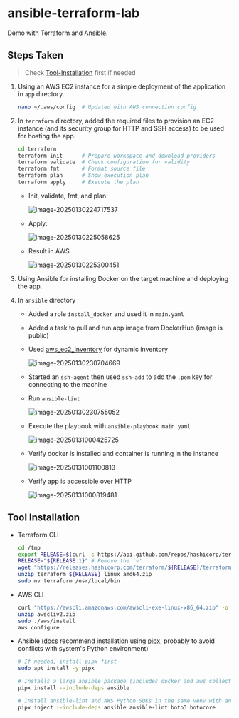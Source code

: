 # ansible-terraform-lab

Demo with Terraform and Ansible.

## Steps Taken

> Check [Tool-Installation](#tool-installation) first if needed

1. Using an AWS EC2 instance for a simple deployment of the application in `app` directory.

   ```bash
   nano ~/.aws/config  # Updated with AWS connection config
   ```

2. In `terraform` directory, added the required files to provision an EC2 instance (and its security group for HTTP and SSH access) to be used for hosting the app.

   ```bash
   cd terraform
   terraform init      # Prepare workspace and download providers
   terraform validate  # Check configuration for validity
   terraform fmt       # Format source file
   terraform plan      # Show execution plan
   terraform apply     # Execute the plan
   ```

   - Init, validate, fmt, and plan:

     ![image-20250130224717537](https://i.imgur.com/ZNTaOcJ.png)

   - Apply:

     ![image-20250130225058625](https://i.imgur.com/NuojSiS.png)

   - Result in AWS

     ![image-20250130225300451](https://i.imgur.com/43dy5y4.png)

3. Using Ansible for installing Docker on the target machine and deploying the app.

4. In `ansible` directory

   - Added a role `install_docker` and used it in `main.yaml`

   - Added a task to pull and run app image from DockerHub (image is public)

   - Used [aws_ec2_inventory](https://docs.ansible.com/ansible/latest/collections/amazon/aws/aws_ec2_inventory.html) for dynamic inventory

     ![image-20250130230704669](https://i.imgur.com/3kGojba.png)

   - Started an `ssh-agent` then used `ssh-add` to add the `.pem` key for connecting to the machine

   - Run `ansible-lint`

     ![image-20250130230755052](https://i.imgur.com/RFa9Pia.png)

   - Execute the playbook with `ansible-playbook main.yaml`

     ![image-20250131000425725](https://i.imgur.com/x8luGgR.png)

   - Verify docker is installed and container is running in the instance

     ![image-20250131001100813](https://i.imgur.com/hvJBqW0.png)  

   - Verify app is accessible over HTTP

     ![image-20250131000819481](https://i.imgur.com/n4oysIl.png)

## Tool Installation

- Terraform CLI

  ```bash
  cd /tmp
  export RELEASE=$(curl -s https://api.github.com/repos/hashicorp/terraform/releases/latest | jq -r '.tag_name')
  RELEASE="${RELEASE:1}" # Remove the 'v'
  wget "https://releases.hashicorp.com/terraform/${RELEASE}/terraform_${RELEASE}_linux_amd64.zip"
  unzip terraform_${RELEASE}_linux_amd64.zip
  sudo mv terraform /usr/local/bin
  ```

- AWS CLI

  ```bash
  curl "https://awscli.amazonaws.com/awscli-exe-linux-x86_64.zip" -o "awscliv2.zip"
  unzip awscliv2.zip
  sudo ./aws/install
  aws configure
  ```

- Ansible ([docs](https://docs.ansible.com/ansible/latest/installation_guide/intro_installation.html#installing-and-upgrading-ansible-with-pipx) recommend installation using [pipx](https://github.com/pypa/pipx), probably to avoid conflicts with system's Python environment)

  ```bash
  # If needed, install pipx first
  sudo apt install -y pipx
  
  # Installs a large ansible package (includes docker and aws collections)
  pipx install --include-deps ansible
  
  # Install ansible-lint and AWS Python SDKs in the same venv with ansible
  pipx inject --include-deps ansible ansible-lint boto3 botocore
  ```
